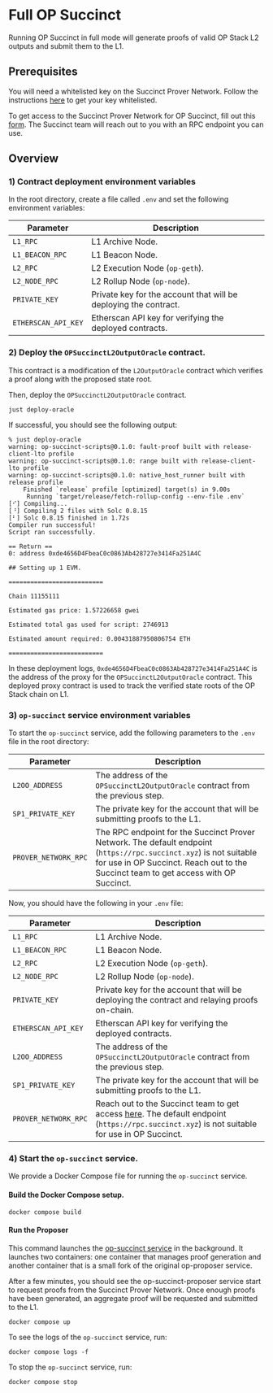 # Full OP Succinct

Running OP Succinct in full mode will generate proofs of valid OP Stack L2 outputs and submit them to the L1.

## Prerequisites

You will need a whitelisted key on the Succinct Prover Network. Follow the instructions [here](https://docs.succinct.xyz/generating-proofs/prover-network) to get your key whitelisted.

To get access to the Succinct Prover Network for OP Succinct, fill out this [form](https://docs.google.com/forms/d/e/1FAIpQLSd2Yil8TrU54cIuohH1WvDvbxTusyqh5rsDmMAtGC85-Arshg/viewform?ref=https://succinctlabs.github.io/op-succinct/). The Succinct team will reach out to you with an RPC endpoint you can use.

## Overview

### 1) Contract deployment environment variables

In the root directory, create a file called `.env` and set the following environment variables:

| Parameter | Description |
|-----------|-------------|
| `L1_RPC` | L1 Archive Node. |
| `L1_BEACON_RPC` | L1 Beacon Node. |
| `L2_RPC` | L2 Execution Node (`op-geth`). |
| `L2_NODE_RPC` | L2 Rollup Node (`op-node`). |
| `PRIVATE_KEY` | Private key for the account that will be deploying the contract. |
| `ETHERSCAN_API_KEY` | Etherscan API key for verifying the deployed contracts. |

### 2) Deploy the `OPSuccinctL2OutputOracle` contract.

This contract is a modification of the `L2OutputOracle` contract which verifies a proof along with the proposed state root.

Then, deploy the `OPSuccinctL2OutputOracle` contract.

```shell
just deploy-oracle
```

If successful, you should see the following output:

```shell
% just deploy-oracle    
warning: op-succinct-scripts@0.1.0: fault-proof built with release-client-lto profile
warning: op-succinct-scripts@0.1.0: range built with release-client-lto profile
warning: op-succinct-scripts@0.1.0: native_host_runner built with release profile
    Finished `release` profile [optimized] target(s) in 9.00s
     Running `target/release/fetch-rollup-config --env-file .env`
[⠊] Compiling...
[⠘] Compiling 2 files with Solc 0.8.15
[⠃] Solc 0.8.15 finished in 1.72s
Compiler run successful!
Script ran successfully.

== Return ==
0: address 0xde4656D4FbeaC0c0863Ab428727e3414Fa251A4C

## Setting up 1 EVM.

==========================

Chain 11155111

Estimated gas price: 1.57226658 gwei

Estimated total gas used for script: 2746913

Estimated amount required: 0.00431887950806754 ETH

==========================
```

In these deployment logs, `0xde4656D4FbeaC0c0863Ab428727e3414Fa251A4C` is the address of the proxy for the `OPSuccinctL2OutputOracle` contract. This deployed proxy contract is used to track the verified state roots of the OP Stack chain on L1.

### 3) `op-succinct` service environment variables

To start the `op-succinct` service, add the following parameters to the `.env` file in the root directory:

| Parameter | Description |
|-----------|-------------|
| `L2OO_ADDRESS` | The address of the `OPSuccinctL2OutputOracle` contract from the previous step. |
| `SP1_PRIVATE_KEY` | The private key for the account that will be submitting proofs to the L1. |
| `PROVER_NETWORK_RPC` | The RPC endpoint for the Succinct Prover Network. The default endpoint (`https://rpc.succinct.xyz`) is not suitable for use in OP Succinct. Reach out to the Succinct team to get access with OP Succinct. |

Now, you should have the following in your `.env` file:

| Parameter | Description |
|-----------|-------------|
| `L1_RPC` | L1 Archive Node. |
| `L1_BEACON_RPC` | L1 Beacon Node. |
| `L2_RPC` | L2 Execution Node (`op-geth`). |
| `L2_NODE_RPC` | L2 Rollup Node (`op-node`). |
| `PRIVATE_KEY` | Private key for the account that will be deploying the contract and relaying proofs on-chain. |
| `ETHERSCAN_API_KEY` | Etherscan API key for verifying the deployed contracts. |
| `L2OO_ADDRESS` | The address of the `OPSuccinctL2OutputOracle` contract from the previous step. |
| `SP1_PRIVATE_KEY` | The private key for the account that will be submitting proofs to the L1. |
| `PROVER_NETWORK_RPC` | Reach out to the Succinct team to get access [here](https://docs.google.com/forms/d/e/1FAIpQLSd2Yil8TrU54cIuohH1WvDvbxTusyqh5rsDmMAtGC85-Arshg/viewform?ref=https://succinctlabs.github.io/op-succinct/). The default endpoint (`https://rpc.succinct.xyz`) is not suitable for use in OP Succinct. |

### 4) Start the `op-succinct` service.

We provide a Docker Compose file for running the `op-succinct` service.

#### Build the Docker Compose setup.

```shell
docker compose build
```

#### Run the Proposer

This command launches the [op-succinct service](../advanced/proposer.md) in the background. It launches two containers: one container that manages proof generation and another container that is a small fork of the original op-proposer service.

After a few minutes, you should see the op-succinct-proposer service start to request proofs from the Succinct Prover Network. Once enough proofs have been generated, an aggregate proof will be requested and submitted to the L1.

```shell
docker compose up
```

To see the logs of the `op-succinct` service, run:

```shell
docker compose logs -f
```

To stop the `op-succinct` service, run:

```shell
docker compose stop
```

